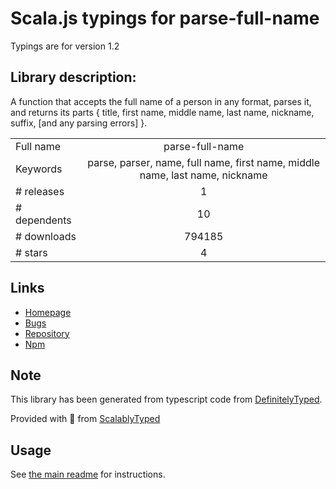 
# Scala.js typings for parse-full-name

Typings are for version 1.2

## Library description:
A function that accepts the full name of a person in any format, parses it, and returns its parts { title, first name, middle name, last name, nickname, suffix, [and any parsing errors] }.

|                    |                 |
| ------------------ | :-------------: |
| Full name          | parse-full-name |
| Keywords           | parse, parser, name, full name, first name, middle name, last name, nickname |
| # releases         | 1 |
| # dependents       | 10 |
| # downloads        | 794185 |
| # stars            | 4 |

## Links
- [Homepage](https://github.com/RateGravity/parse-full-name)
- [Bugs](https://github.com/RateGravity/parse-full-name/issues)
- [Repository](https://github.com/RateGravity/parse-full-name)
- [Npm](https://www.npmjs.com/package/parse-full-name)
    


## Note
This library has been generated from typescript code from [DefinitelyTyped](https://definitelytyped.org).

Provided with :purple_heart: from [ScalablyTyped](https://github.com/oyvindberg/ScalablyTyped)

## Usage
See [the main readme](../../readme.md) for instructions.


